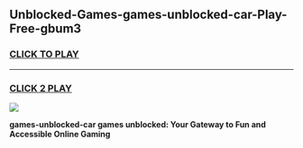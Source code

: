 
## Unblocked-Games-games-unblocked-car-Play-Free-gbum3
<h3>
<a href="https://premium76.site?title=games-unblocked-car&ref=17A">CLICK TO PLAY</a></h3>
<hr>

<h3>
<a href="https://premium76.site?title=games-unblocked-car&ref=17A">CLICK 2 PLAY</a>
  
</h3>

<a href="https://premium76.site?title=games-unblocked-car&ref=17A"><img src="https://clearcache.store/games.png"></a>


**games-unblocked-car games unblocked: Your Gateway to Fun and Accessible Online Gaming**
